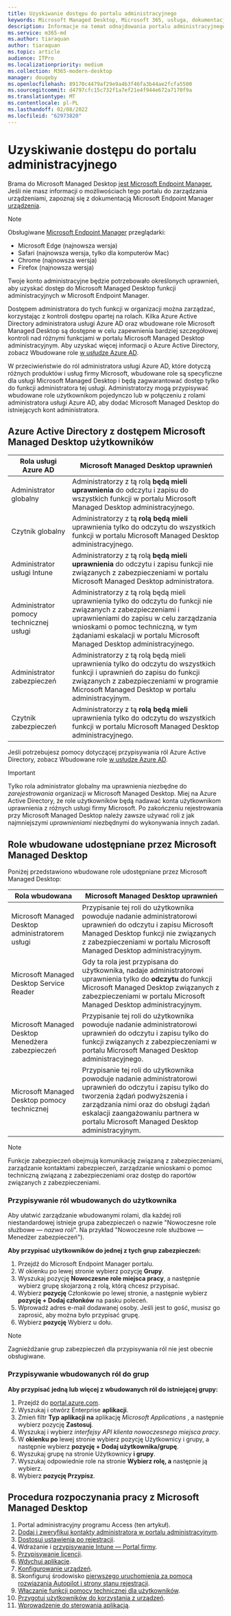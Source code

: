 ```yaml
---
title: Uzyskiwanie dostępu do portalu administracyjnego
keywords: Microsoft Managed Desktop, Microsoft 365, usługa, dokumentacja
description: Informacje na temat odnajdowania portalu administracyjnego i korzystania z niego, w tym kontrolowania dostępu do niego.
ms.service: m365-md
ms.author: tiaraquan
author: tiaraquan
ms.topic: article
audience: ITPro
ms.localizationpriority: medium
ms.collection: M365-modern-desktop
manager: dougeby
ms.openlocfilehash: 89170c4479af29e9a4b3f46fa3b44ae2fcfa5500
ms.sourcegitcommit: d4797cfc15c732f1a7ef21e4f944e672a7170f9a
ms.translationtype: MT
ms.contentlocale: pl-PL
ms.lasthandoff: 02/08/2022
ms.locfileid: "62973820"
---
```

# <a name="access-the-admin-portal"></a>Uzyskiwanie dostępu do portalu administracyjnego

Brama do Microsoft Managed Desktop [jest Microsoft Endpoint Manager.](https://endpoint.microsoft.com/) Jeśli nie masz informacji o możliwościach tego portalu do zarządzania urządzeniami, zapoznaj się z dokumentacją Microsoft Endpoint Manager [urządzenia](/mem/).

> [!NOTE]
> Obsługiwane [Microsoft Endpoint Manager](https://endpoint.microsoft.com/) przeglądarki:
> - Microsoft Edge (najnowsza wersja)
> - Safari (najnowsza wersja, tylko dla komputerów Mac)
> - Chrome (najnowsza wersja)
> - Firefox (najnowsza wersja)

Twoje konto administracyjne będzie potrzebowało określonych uprawnień, aby uzyskać dostęp do Microsoft Managed Desktop funkcji administracyjnych w Microsoft Endpoint Manager.

Dostępem administratora do tych funkcji w organizacji można zarządzać, korzystając z kontroli dostępu opartej na rolach. Kilka Azure Active Directory administratora usługi Azure AD oraz wbudowane role Microsoft Managed Desktop są dostępne w celu zapewnienia bardziej szczegółowej kontroli nad różnymi funkcjami w portalu Microsoft Managed Desktop administracyjnym. Aby uzyskać więcej informacji o Azure Active Directory, zobacz Wbudowane role [w usłudze Azure AD](/azure/active-directory/roles/permissions-reference).

W przeciwieństwie do ról administratora usługi Azure AD, które dotyczą różnych produktów i usług firmy Microsoft, wbudowane role są specyficzne dla usługi Microsoft Managed Desktop i będą zagwarantować dostęp tylko do funkcji administratora tej usługi. Administratorzy mogą przypisywać wbudowane role użytkownikom pojedynczo lub w połączeniu z rolami administratora usługi Azure AD, aby dodać Microsoft Managed Desktop do istniejących kont administratora.

## <a name="azure-active-directory-roles-with-microsoft-managed-desktop-access"></a>Azure Active Directory z dostępem Microsoft Managed Desktop użytkowników

| Rola usługi Azure AD | Microsoft Managed Desktop uprawnień |
| ----- | ----- |
| Administrator globalny | Administratorzy z tą rolą **będą mieli uprawnienia** do odczytu i zapisu do wszystkich funkcji w portalu Microsoft Managed Desktop administracyjnego. |
| Czytnik globalny | Administratorzy z tą **rolą będą mieli** uprawnienia tylko do odczytu do wszystkich funkcji w portalu Microsoft Managed Desktop administracyjnego. |
| Administrator usługi Intune | Administratorzy z tą rolą **będą mieli uprawnienia** do odczytu i zapisu funkcji nie związanych z zabezpieczeniami w portalu Microsoft Managed Desktop administratora. |
| Administrator pomocy technicznej usługi | Administratorzy z tą rolą będą mieli  uprawnienia tylko do odczytu do funkcji nie związanych z zabezpieczeniami  i uprawnieniami do zapisu w celu zarządzania wnioskami o pomoc techniczną, w tym żądaniami eskalacji w portalu Microsoft Managed Desktop administracyjnego. |
| Administrator zabezpieczeń | Administratorzy z tą rolą będą mieli  uprawnienia tylko do odczytu do wszystkich funkcji i  uprawnień do zapisu do funkcji związanych z zabezpieczeniami w programie Microsoft Managed Desktop w portalu administracyjnym. |
| Czytnik zabezpieczeń |Administratorzy z tą **rolą będą mieli** uprawnienia tylko do odczytu do wszystkich funkcji w portalu Microsoft Managed Desktop administracyjnego. |

Jeśli potrzebujesz pomocy dotyczącej przypisywania ról Azure Active Directory, zobacz Wbudowane role [w usłudze Azure AD](/azure/active-directory/roles/permissions-reference).

> [!IMPORTANT]
> Tylko rola administrator globalny ma uprawnienia niezbędne do *zarejestrowania* organizacji w Microsoft Managed Desktop. Miej na Azure Active Directory, że role użytkowników będą nadawać konta użytkownikom uprawnienia z różnych usługi firmy Microsoft. Po zakończeniu rejestrowania przy Microsoft Managed Desktop należy zawsze używać roli z jak najmniejszymi *uprawnieniami* niezbędnymi do wykonywania innych zadań.

## <a name="built-in-roles-provided-by-microsoft-managed-desktop"></a>Role wbudowane udostępniane przez Microsoft Managed Desktop

Poniżej przedstawiono wbudowane role udostępniane przez Microsoft Managed Desktop:

| Rola wbudowana | Microsoft Managed Desktop uprawnień |
| ----- | ----- |
| Microsoft Managed Desktop administratorem usługi | Przypisanie tej roli do użytkownika powoduje nadanie administratorowi uprawnień  do odczytu i zapisu Microsoft Managed Desktop funkcji nie związanych z zabezpieczeniami w portalu Microsoft Managed Desktop administracyjnym. |
| Microsoft Managed Desktop Service Reader | Gdy ta rola jest przypisana do użytkownika, nadaje administratorowi uprawnienia tylko do **odczytu** do funkcji Microsoft Managed Desktop związanych z zabezpieczeniami w portalu Microsoft Managed Desktop administracyjnym. |
| Microsoft Managed Desktop Menedżera zabezpieczeń | Przypisanie tej roli do użytkownika powoduje nadanie administratorowi uprawnień  do odczytu i zapisu tylko do funkcji związanych z zabezpieczeniami w portalu Microsoft Managed Desktop administracyjnego. |
| Microsoft Managed Desktop pomocy technicznej |Przypisanie tej roli do użytkownika powoduje nadanie administratorowi uprawnień  do odczytu i zapisu tylko do tworzenia żądań podwyższenia i zarządzania nimi oraz do obsługi żądań eskalacji zaangażowaniu partnera w portalu Microsoft Managed Desktop administracyjnym. |

> [!NOTE]
> Funkcje zabezpieczeń obejmują komunikację związaną z zabezpieczeniami, zarządzanie kontaktami zabezpieczeń, zarządzanie wnioskami o pomoc techniczną związaną z zabezpieczeniami oraz dostęp do raportów związanych z zabezpieczeniami.

### <a name="assigning-built-in-roles-to-user"></a>Przypisywanie ról wbudowanych do użytkownika

Aby ułatwić zarządzanie wbudowanymi rolami, dla każdej roli niestandardowej istnieje grupa zabezpieczeń o nazwie "Nowoczesne role służbowe — _nazwa roli_". Na przykład "Nowoczesne role służbowe — Menedżer zabezpieczeń").

**Aby przypisać użytkowników do jednej z tych grup zabezpieczeń:**

1. Przejdź do Microsoft Endpoint Manager portalu.
2. W okienku po lewej stronie wybierz pozycję **Grupy**.
3. Wyszukaj pozycję **Nowoczesne role miejsca pracy**, a następnie wybierz grupę skojarzoną z rolą, którą chcesz przypisać.
4. Wybierz **pozycję** Członkowie po lewej stronie, a następnie wybierz **pozycję + Dodaj członków** na pasku poleceń.
5. Wprowadź adres e-mail dodawanej osoby. Jeśli jest to gość, musisz go zaprosić, aby można było przypisać grupę.
6. Wybierz **pozycję** Wybierz u dołu.

> [!NOTE]
> Zagnieżdżanie grup zabezpieczeń dla przypisywania ról nie jest obecnie obsługiwane.

### <a name="assigning-built-in-roles-to-groups"></a>Przypisywanie wbudowanych ról do grup

**Aby przypisać jedną lub więcej z wbudowanych ról do istniejącej grupy:**

1. Przejdź do [portal.azure.com](https://portal.azure.com/).
2. Wyszukaj i otwórz Enterprise **aplikacji**.
3. Zmień filtr **Typ aplikacji na** aplikację _Microsoft Applications_ , a następnie wybierz pozycję **Zastosuj**.
4. Wyszukaj i wybierz _interfejsy API klienta nowoczesnego miejsca pracy_.
5. W **okienku po** lewej stronie wybierz pozycję Użytkownicy i grupy, a następnie wybierz **pozycję + Dodaj użytkownika/grupę**.
6. Wyszukaj grupę na stronie Użytkownicy **i grupy**.
7. Wyszukaj odpowiednie role na stronie **Wybierz rolę, a** następnie ją wybierz.
8. Wybierz **pozycję Przypisz**.

## <a name="steps-to-get-started-with-microsoft-managed-desktop"></a>Procedura rozpoczynania pracy z Microsoft Managed Desktop

1. Portal administracyjny programu Access (ten artykuł).
1. [Dodaj i zweryfikuj kontakty administratora w portalu administracyjnym](add-admin-contacts.md).
1. [Dostosuj ustawienia po rejestracji](conditional-access.md).
1. Wdrażanie i [przypisywanie Intune — Portal firmy](company-portal.md).
1. [Przypisywanie licencji](assign-licenses.md).
1. [Wdychuj aplikacje](deploy-apps.md).
1. [Konfigurowanie urządzeń](set-up-devices.md).
1. Skonfiguruj środowisko [pierwszego uruchomienia za pomocą rozwiązania Autopilot i strony stanu rejestracji](esp-first-run.md).
1. [Włączanie funkcji pomocy technicznej dla użytkowników](enable-support.md).
1. [Przygotuj użytkowników do korzystania z urządzeń](get-started-devices.md).
1. [Wprowadzenie do sterowania aplikacją](get-started-app-control.md).

